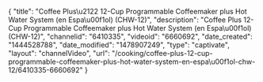 {
    "title": "Coffee Plus\u2122 12-Cup Programmable Coffeemaker plus Hot Water System (en Espa\u00f1ol) (CHW-12)",
    "description": "Coffee Plus 12-Cup Programmable Coffeemaker plus Hot Water System (en Espa\u00f1ol) (CHW-12)",
    "channelid": "6410335",
    "videoid": "6660692",
    "date_created": "1444528788",
    "date_modified": "1478907249",
    "type": "captivate",
    "layout": "channelVideo",
    "url": "\/cooking\/coffee-plus-12-cup-programmable-coffeemaker-plus-hot-water-system-en-espa\u00f1ol-chw-12\/6410335-6660692"
}